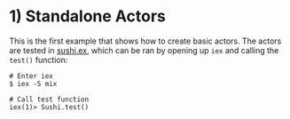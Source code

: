 # 1) Standalone Actors

This is the first example that shows how to create basic actors.
The actors are tested in [sushi.ex](lib/sushi.ex), which can be
ran by opening up `iex` and calling the `test()` function:

```
# Enter iex
$ iex -S mix

# Call test function
iex(1)> Sushi.test()
```